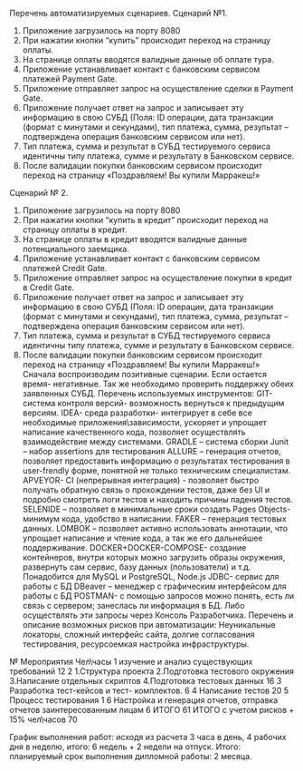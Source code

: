 Перечень автоматизируемых сценариев.
Сценарий №1.
1.	Приложение загрузилось на порту 8080
2.	При нажатии кнопки “купить” происходит переход на страницу оплаты.
3.	На странице оплаты вводятся валидные данные об оплате тура.
4.	Приложение устанавливает контакт с банковcким сервисом платежей Payment Gate.
5.	Приложение отправляет запрос на осуществление сделки в Payment Gate.
6.	Приложение получает ответ на запрос и записывает эту информацию в свою СУБД (Поля: ID операции, дата транзакции (формат с минутами и секундами), тип платежа, сумма, результат – подтверждена операция банковским сервисом или нет).
7.	Тип платежа, сумма и результат в СУБД тестируемого сервиса идентичны типу платежа, сумме и результату в Банковском сервисе.
8.	После валидации покупки банковским сервисом происходит переход на страницу «Поздравляем! Вы купили Марракеш!»


Сценарий № 2.
1.	Приложение загрузилось на порту 8080
2.	При нажатии кнопки “купить в кредит” происходит переход на страницу оплаты в кредит.
3.	На странице оплаты в кредит  вводятся валидные данные потенциального заемщика.
4.	Приложение устанавливает контакт с банковcким сервисом платежей Credit Gate.
5.	Приложение отправляет запрос на осуществление покупки в кредит в Credit Gate.
6.	Приложение получает ответ на запрос и записывает эту информацию в свою СУБД (Поля: ID операции, дата транзакции (формат с минутами и секундами), тип платежа, сумма, результат – подтверждена операция банковским сервисом или нет).
7.	Тип платежа, сумма и результат в СУБД тестируемого сервиса идентичны типу платежа, сумме и результату в Банковском сервисе.
8.	После валидации покупки банковским сервисом происходит переход на страницу «Поздравляем! Вы купили Марракеш!»
Сначала воспроизводим позитивные сценарии. Если остается время- негативные. 
Так же необходимо проверить поддержку обеих заявленных СУБД.
Перечень используемых инструментов:
GIT- система контроля версий- возможность вернуться к предыдущим версиям. 
IDEA- среда разработки- интегрирует в себе все необходимые приложения\зависимости, ускоряет и упрощает написание качественного кода, позволяет осуществлять взаимодействие между системами.
GRADLE – система сборки 
Junit – набор assertions для тестирования
ALLURE – генерация отчетов, позволяет предоставить информацию о результатах тестирования в user-frendly форме, понятной не только техническим специалистам.
APVEYOR-   CI  (непрерывная интеграция) - позволяет быстро получать обратную связь о прохождении тестов, даже без UI и подробно смотреть логи тестов и находить причины  падения тестов.
SELENIDE – позволяет в минимальные сроки создать Pages Objects- минимум кода, удобство в написании.
FAKER – генерация тестовых данных.
LOMBOK – позволяет активно использовать аннотации, что упрощает написание и чтение кода, а так же его дальнейшее поддерживание.
DOCKER+DOCKER-COMPOSE- создание контейнеров, внутри которых можно загрузить образы окружения, развернуть сам сервис, базу данных (пользователи) и т.д. Понадобится для MySQL и PostgreSQL, Node.js
JDBC- сервис для работы с БД
DBeaver – менеджер с графическим интерфейсом для работы с БД
POSTMAN- с помощью запросов можно понять, есть ли связь с сервером; занеслась ли информация в БД. Либо осуществлять эти запросы через Консоль Разработчика.
Перечень и описание возможных рисков при автоматизации:
Неуникальные локаторы, сложный интерфейс сайта, долгие согласования тестирования, ресурсоемкая настройка инфраструктуры.

№	Мероприятия	Чел\часы
1	изучение и анализ существующих требований	12
2	1.Структура проекта
2.Подготовка тестового окружения
3.Написание отдельных скриптов
4.Подготовка тестовых данных	16
3	Разработка тест-кейсов и тест- комплектов.	6
4	Написание тестов	20
5	Процесс тестирования	1
6	Настройка и генерация отчетов, отправка отчетов заинтересованным лицам	6
	ИТОГО	61
	ИТОГО с учетом рисков + 15% чел\часов	70
 
График выполнения работ: исходя из расчета 3 часа в день, 4 рабочих дня в неделю, итого: 6 недель + 2 недели на отпуск. Итого: планируемый срок выполнения дипломной работы: 2 месяца.
